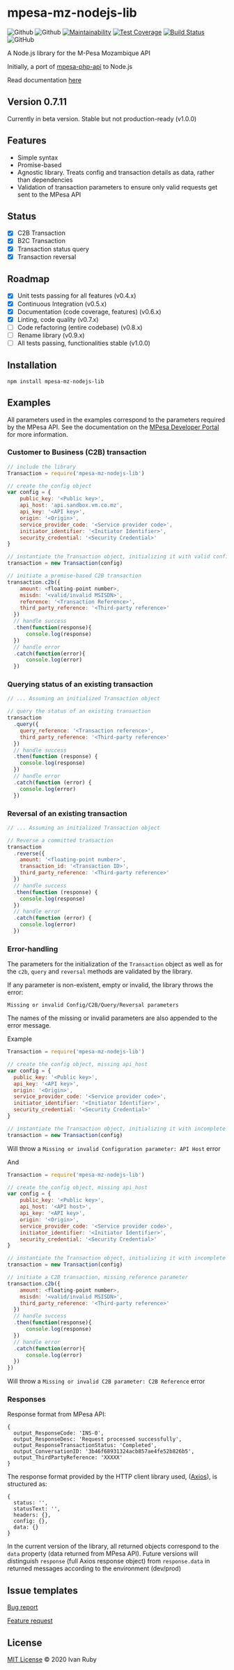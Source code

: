 # mpesa-mz-nodejs-lib

![Github](https://img.shields.io/github/package-json/v/ivanruby/mpesa-mz-nodejs-lib)
![Github](https://img.shields.io/npm/v/mpesa-mz-nodejs-lib)
[![Maintainability](https://api.codeclimate.com/v1/badges/42700b1047f78a5dbfd8/maintainability)](https://codeclimate.com/github/ivanruby/mpesa-mz-nodejs-lib/maintainability)
[![Test Coverage](https://api.codeclimate.com/v1/badges/42700b1047f78a5dbfd8/test_coverage)](https://codeclimate.com/github/ivanruby/mpesa-mz-nodejs-lib/test_coverage)
[![Build Status](https://travis-ci.com/ivanruby/mpesa-mz-nodejs-lib.svg?branch=master)](https://travis-ci.com/ivanruby/mpesa-mz-nodejs-lib)
![GitHub](https://img.shields.io/github/license/ivanruby/mpesa-nodejs-api)

A Node.js library for the M-Pesa Mozambique API

Initially, a port of [mpesa-php-api](https://github.com/abdulmueid/mpesa-php-api) to Node.js

Read documentation [here](https://ivanruby.github.io/mpesa-mz-nodejs-lib)

## Version 0.7.11

Currently in beta version. Stable but not production-ready (v1.0.0)

## Features

- Simple syntax
- Promise-based
- Agnostic library. Treats config and transaction details as data, rather than dependencies
- Validation of transaction parameters to ensure only valid requests get sent to the MPesa API

## Status

- [x] C2B Transaction
- [x] B2C Transaction
- [x] Transaction status query
- [x] Transaction reversal

## Roadmap

- [x] Unit tests passing for all features (v0.4.x)
- [x] Continuous Integration (v0.5.x)
- [x] Documentation (code coverage, features) (v0.6.x)
- [x] Linting, code quality (v0.7.x)
- [ ] Code refactoring (entire codebase) (v0.8.x)
- [ ] Rename library (v0.9.x)
- [ ] All tests passing, functionalities stable (v1.0.0)

## Installation

```
npm install mpesa-mz-nodejs-lib
```

## Examples

All parameters used in the examples correspond to the parameters required by the MPesa API. See the documentation on the [MPesa Developer Portal](https://developer.mpesa.vm.co.mz/) for more information.

### Customer to Business (C2B) transaction

```javascript
// include the library
Transaction = require('mpesa-mz-nodejs-lib')

// create the config object
var config = {
    public_key: '<Public key>',
    api_host: 'api.sandbox.vm.co.mz',
    api_key: '<API key>',
    origin: '<Origin>',
    service_provider_code: '<Service provider code>',
    initiator_identifier: '<Initiator Identifier>',
    security_credential: '<Security Credential>'
}

// instantiate the Transaction object, initializing it with valid config
transaction = new Transaction(config)

// initiate a promise-based C2B transaction
transaction.c2b({
    amount: <floating-point number>,
    msisdn: '<valid/invalid MSISDN>',
    reference: '<Transaction Reference>',
    third_party_reference: '<Third-party reference>'
  })
  // handle success
  .then(function(response){
      console.log(response)
  })
  // handle error
  .catch(function(error){
      console.log(error)
  })
```

### Querying status of an existing transaction

```javascript
// ... Assuming an initialized Transaction object

// query the status of an existing transaction
transaction
  .query({
    query_reference: '<Transaction reference>',
    third_party_reference: '<Third-party reference>'
  })
  // handle success
  .then(function (response) {
    console.log(response)
  })
  // handle error
  .catch(function (error) {
    console.log(error)
  })
```

### Reversal of an existing transaction

```javascript
// ... Assuming an initialized Transaction object

// Reverse a committed transaction
transaction
  .reverse({
    amount: '<floating-point number>',
    transaction_id: '<Transaction ID>',
    third_party_reference: '<Third-party reference>'
  })
  // handle success
  .then(function (response) {
    console.log(response)
  })
  // handle error
  .catch(function (error) {
    console.log(error)
  })
```

### Error-handling

The parameters for the initialization of the `Transaction` object as well as for the `c2b`, `query` and `reversal` methods are validated by the library.

If any parameter is non-existent, empty or invalid, the library throws the error:

`Missing or invalid Config/C2B/Query/Reversal parameters`

The names of the missing or invalid parameters are also appended to the error message.

Example

```js
Transaction = require('mpesa-mz-nodejs-lib')

// create the config object, missing api_host
var config = {
  public_key: '<Public key>',
  api_key: '<API key>',
  origin: '<Origin>',
  service_provider_code: '<Service provider code>',
  initiator_identifier: '<Initiator Identifier>',
  security_credential: '<Security Credential>'
}

// instantiate the Transaction object, initializing it with incomplete config
transaction = new Transaction(config)
```

Will throw a `Missing or invalid Configuration parameter: API Host` error

And

```js
Transaction = require('mpesa-mz-nodejs-lib')

// create the config object, missing api_host
var config = {
    public_key: '<Public key>',
    api_host: '<API host>',
    api_key: '<API key>',
    origin: '<Origin>',
    service_provider_code: '<Service provider code>',
    initiator_identifier: '<Initiator Identifier>',
    security_credential: '<Security Credential>'
}

// instantiate the Transaction object, initializing it with incomplete config
transaction = new Transaction(config)

// initiate a C2B transaction, missing reference parameter
transaction.c2b({
    amount: <floating-point number>,
    msisdn: '<valid/invalid MSISDN>',
    third_party_reference: '<Third-party reference>'
  })
  // handle success
  .then(function(response){
      console.log(response)
  })
  // handle error
  .catch(function(error){
      console.log(error)
  })
})
```

Will throw a `Missing or invalid C2B parameter: C2B Reference` error

### Responses

Response format from MPesa API:

```JS
{
  output_ResponseCode: 'INS-0',
  output_ResponseDesc: 'Request processed successfully',
  output_ResponseTransactionStatus: 'Completed',
  output_ConversationID: '3b46f68931324acb857ae4fe52b826b5',
  output_ThirdPartyReference: 'XXXXX'
}
```

The response format provided by the HTTP client library used, ([Axios](https://github.com/axios/axios)), is structured as:

```
{
  status: '',
  statusText: '',
  headers: {},
  config: {},
  data: {}
}
```

In the current version of the library, all returned objects correspond to the `data` property (data returned from MPesa API).
Future versions will distinguish `response` (full Axios response object) from `response.data` in returned messages according to the environment (dev/prod)

## Issue templates

[Bug report](https://github.com/ivanruby/mpesa-mz-nodejs-lib/blob/master/.github/ISSUE_TEMPLATE/bug_report.md)

[Feature request](https://github.com/ivanruby/mpesa-mz-nodejs-lib/blob/master/.github/ISSUE_TEMPLATE/feature_request.md)

## License

[MIT License](LICENSE) &copy; 2020 Ivan Ruby
